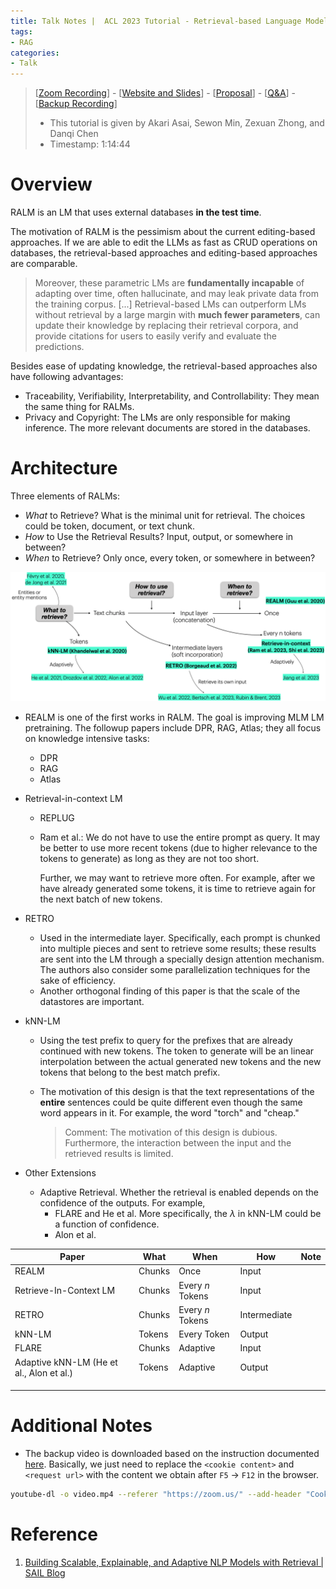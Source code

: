 ```yaml
---
title: Talk Notes |  ACL 2023 Tutorial - Retrieval-based Language Models and Applications
tags: 
- RAG
categories:
- Talk
---
```


>   [[Zoom Recording](https://us06web.zoom.us/rec/play/6fqU9YDLoFtWqpk8w8I7oFrszHKW6JkbPVGgHsdPBxa69ecgCxbmfP33asLU3DJ74q5BXqDGR2ycOTFk.93teqylfi_uiViNK?canPlayFromShare=true&from=share_recording_detail&continueMode=true&componentName=rec-play&originRequestUrl=https%3A%2F%2Fus06web.zoom.us%2Frec%2Fshare%2FNrYheXPtE5zOlbogmdBg653RIu7RBO1uAsYH2CZt_hacD1jOHksRahGlERHc_Ybs.KGX1cRVtJBQtJf0o)] - [[Website and Slides](https://acl2023-retrieval-lm.github.io/)] - [[Proposal](https://aclanthology.org/2023.acl-tutorials.6.pdf)] - [[Q&A](https://app.sli.do/event/ok8R2jMMvNjp9uMkxi63Qi/live/questions)] - [[Backup Recording](https://youtu.be/7_0R5JMIogM)]
>
>   - This tutorial is given by Akari Asai, Sewon Min, Zexuan Zhong, and Danqi Chen
>   - Timestamp: 1:14:44

# Overview

RALM is an LM that uses external databases **in the test time**.

The motivation of RALM is the pessimism about the current editing-based approaches. If we are able to edit the LLMs as fast as CRUD operations on databases, the retrieval-based approaches and editing-based approaches are comparable.

>   Moreover, these parametric LMs are **fundamentally incapable** of adapting over time, often hallucinate, and may leak private data from the training corpus. [...] Retrieval-based LMs can outperform LMs without retrieval by a large margin with **much fewer parameters**, can update their knowledge by replacing their retrieval corpora, and provide citations for users to easily verify and evaluate the predictions.

Besides ease of updating knowledge, the retrieval-based approaches also have following advantages:

-   Traceability, Verifiability, Interpretability, and Controllability: They mean the same thing for RALMs.
-   Privacy and Copyright: The LMs are only responsible for making inference. The more relevant documents are stored in the databases. 

# Architecture

Three elements of RALMs:

-   *What* to Retrieve? What is the minimal unit for retrieval. The choices could be token, document, or text chunk.
-   *How* to Use the Retrieval Results? Input, output, or somewhere in between?
-   *When* to Retrieve? Only once, every token, or somewhere in between?

![image-20231102223928224](https://raw.githubusercontent.com/guanqun-yang/remote-images/master/2023/11/upgit_20231102_1698979168.png)

-   REALM is one of the first works in RALM. The goal is improving MLM LM pretraining. The followup papers include DPR, RAG, Atlas; they all focus on knowledge intensive tasks:

    -   DPR
    -   RAG
    -   Atlas

-   Retrieval-in-context LM

    -   REPLUG

    -   Ram et al.: We do not have to use the entire prompt as query. It may be better to use more recent tokens (due to higher relevance to the tokens to generate) as long as they are not too short.

        Further, we may want to retrieve more often. For example, after we have already generated some tokens, it is time to retrieve again for the next batch of new tokens.

-   RETRO

    -   Used in the intermediate layer. Specifically, each prompt is chunked into multiple pieces and sent to retrieve some results; these results are sent into the LM through a specially design attention mechanism. The authors also consider some parallelization techniques for the sake of efficiency.
    -   Another orthogonal finding of this paper is that the scale of the datastores are important.

-   kNN-LM

    -   Using the test prefix to query for the prefixes that are already continued with new tokens. The token to generate will be an linear interpolation between the actual generated new tokens and the new tokens that belong to the best match prefix.

    -   The motivation of this design is that the text representations of the **entire** sentences could be quite different even though the same word appears in it. For example, the word "torch" and "cheap."

        >   Comment: The motivation of this design is dubious. Furthermore, the interaction between the input and the retrieved results is limited.

-   Other Extensions
    -   Adaptive Retrieval. Whether the retrieval is enabled depends on the confidence of the outputs. For example, 
        -   FLARE and He et al. More specifically, the $\lambda$ in kNN-LM could be a function of confidence.
        -   Alon et al.





| Paper                                    | What   | When             | How          | Note |
| ---------------------------------------- | ------ | ---------------- | ------------ | ---- |
| REALM                                    | Chunks | Once             | Input        |      |
| Retrieve-In-Context LM                   | Chunks | Every $n$ Tokens | Input        |      |
| RETRO                                    | Chunks | Every $n$ Tokens | Intermediate |      |
| kNN-LM                                   | Tokens | Every Token      | Output       |      |
| FLARE                                    | Chunks | Adaptive         | Input        |      |
| Adaptive kNN-LM (He et al., Alon et al.) | Tokens | Adaptive         | Output       |      |
|                                          |        |                  |              |      |
|                                          |        |                  |              |      |
|                                          |        |                  |              |      |







# Additional Notes

-   The backup video is downloaded based on the instruction documented [here](https://michaelabrahamsen.com/posts/how-to-download-zoom-recordings/). Basically, we just need to replace the `<cookie content>` and `<request url>` with the content we obtain after `F5` $\rightarrow$ `F12` in the browser.

```bash
youtube-dl -o video.mp4 --referer "https://zoom.us/" --add-header "Cookie: COOKIE_CONTENT" 'REQUEST_URL'
```



# Reference

1.   [Building Scalable, Explainable, and Adaptive NLP Models with Retrieval | SAIL Blog](https://ai.stanford.edu/blog/retrieval-based-NLP/)
